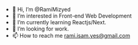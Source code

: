 - 👋 Hi, I’m @RamiMizyed
- 👀 I’m interested in Front-end Web Development
- 🌱 I’m currently learning Reactjs/Next.
- 💞️ I’m looking for work.
- 📫 How to reach me rami.isam.yes@gmail.com

